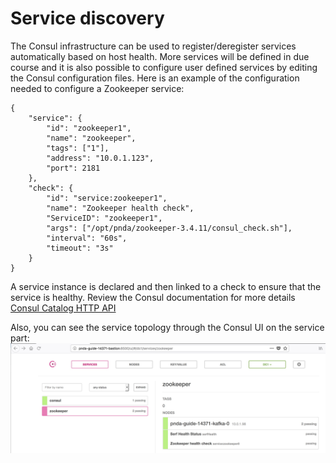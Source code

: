 # Service discovery

The Consul infrastructure can be used to register/deregister services automatically based on host health. More services will be defined in due course and it is also possible to configure user defined services by editing the Consul configuration files. Here is an example of the configuration needed to configure a Zookeeper service:

```
{
    "service": {
        "id": "zookeeper1",
        "name": "zookeeper",
        "tags": ["1"],
        "address": "10.0.1.123",
        "port": 2181
    },
    "check": {
        "id": "service:zookeeper1",
        "name": "Zookeeper health check",
        "ServiceID": "zookeeper1",
        "args": ["/opt/pnda/zookeeper-3.4.11/consul_check.sh"],
        "interval": "60s",
        "timeout": "3s"
    }
}
```

A service instance is declared and then linked to a check to ensure that the service is healthy. Review the Consul documentation for more details [Consul Catalog HTTP API](https://www.consul.io/api/catalog.html)

Also, you can see the service topology through the Consul UI on the service part:
![Consul Service](consul_services.jpeg)
